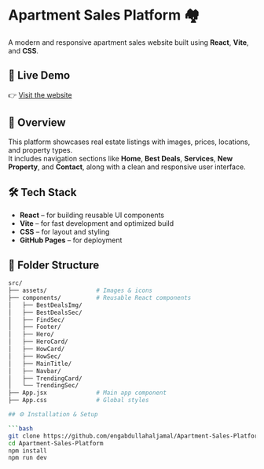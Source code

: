 # Apartment Sales Platform 🏘️

A modern and responsive apartment sales website built using **React**, **Vite**, and **CSS**.

## 🔗 Live Demo  
👉 [Visit the website](https://engabdullahaljamal.github.io/Apartment-Sales-Platform/)

## 📌 Overview

This platform showcases real estate listings with images, prices, locations, and property types.  
It includes navigation sections like **Home**, **Best Deals**, **Services**, **New Property**, and **Contact**, along with a clean and responsive user interface.

## 🛠️ Tech Stack

- **React** – for building reusable UI components  
- **Vite** – for fast development and optimized build  
- **CSS** – for layout and styling  
- **GitHub Pages** – for deployment


## 📁 Folder Structure

```bash
src/
├── assets/              # Images & icons
├── components/          # Reusable React components
│   ├── BestDealsImg/
│   ├── BestDealsSec/
│   ├── FindSec/
│   ├── Footer/
│   ├── Hero/
│   ├── HeroCard/
│   ├── HowCard/
│   ├── HowSec/
│   ├── MainTitle/
│   ├── Navbar/
│   ├── TrendingCard/
│   └── TrendingSec/
├── App.jsx              # Main app component
├── App.css              # Global styles

## ⚙️ Installation & Setup

```bash
git clone https://github.com/engabdullahaljamal/Apartment-Sales-Platform.git
cd Apartment-Sales-Platform
npm install
npm run dev


